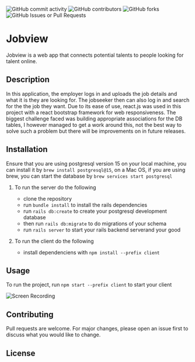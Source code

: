 
![GitHub commit activity](https://img.shields.io/github/commit-activity/w/JoseMwanzia/jobview)
![GitHub contributors](https://img.shields.io/github/contributors/JoseMwanzia/jobview)
![GitHub forks](https://img.shields.io/github/forks/JoseMwanzia/jobview)
![GitHub Issues or Pull Requests](https://img.shields.io/github/issues/JoseMwanzia/jobview)


# Jobview

Jobview is a web app that connects potential talents to people looking for talent online.

## Description

In this application, the employer logs in and uploads the job details and what it is they are looking for. The jobseeker then can also log in and search for the the job they want.
Due to its ease of use, react.js was used in this project with a react bootstrap framework for web responsiveness.
The biggest challenge faced was building appropriate associations for the DB tables, I however managed to get a work around this, not the best way to solve such a problem but there will be improvements on in future releases.

## Installation

Ensure that you are using postgresql version 15 on your local machine, you can install it by `brew install postgresql@15`, on a Mac OS, if you are using brew, you can start the database by `brew services start postgresql`

1. To run the server do the following
    - clone the repository
    - run `bundle install` to install the rails dependencies
    - run `rails db:create` to create your postgresql development database
    - then run `rails db:migrate` to do migrations of your schema
    - run `rails server` to start your rails backend serverand your good

2. To run the client do the following
    - install dependenciens with `npm install --prefix client`

## Usage

To run the project, run `npm start --prefix client` to start your client

![Screen Recording](src/assests/recording.gif)

## Contributing

Pull requests are welcome. For major changes, please open an issue first
to discuss what you would like to change.

## License

